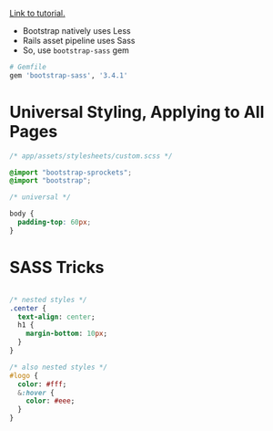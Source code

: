 

[Link to tutorial.](https://www.learnenough.com/ruby-on-rails-6th-edition-tutorial/filling_in_the_layout#sec-custom_css)

- Bootstrap natively uses Less
- Rails asset pipeline uses Sass
- So, use `bootstrap-sass` gem

```ruby
# Gemfile
gem 'bootstrap-sass', '3.4.1'
```

# Universal Styling, Applying to All Pages

```css
/* app/assets/stylesheets/custom.scss */

@import "bootstrap-sprockets";
@import "bootstrap";

/* universal */

body {
  padding-top: 60px;
}
```

# SASS Tricks

```sass

/* nested styles */
.center {
  text-align: center;
  h1 {
    margin-bottom: 10px;
  }
}

/* also nested styles */
#logo {
  color: #fff;
  &:hover {
    color: #eee;
  }
}
```

